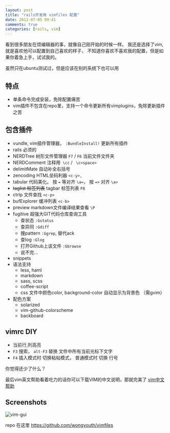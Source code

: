 ```yaml
---
layout: post
title: "rails开发用 vimfiles 配置"
date: 2012-07-05 09:41
comments: true
categories: [rails, vim]
---
```


看到很多朋友在烦编辑器的事，就像自己刚开始的时候一样。 我还是选择了vim, 就是喜欢他可以配置到自己喜欢的样子， 不知道你喜欢不喜欢我的配置，但是如果你着急上手，试试我的。

<!-- more -->

虽然只在ubuntu测试过，但是应该在别的系统下也可以用

## 特点

* 单条命令完成安装，免除配置痛苦
* vim插件不包含在repo里，支持一个命令更新所有vimplugins，免除更新插件之苦

## 包含插件

* vundle, vim插件管理器， `:BundleInstall!` 更新所有插件
* rails 必须的
* NERDTree 树形文件管理器 `F7` / `F6` 当前文件文件夹
* NERDComment 注释用` \cc`  / ` \c<space>`
* delimitMate 自动补全右括号
* zencoding HTML垒码利器 `<c-y>,`
* tabular 代码美化。 按 `=` 等对齐 `\a=`， 按 `=>` 对齐 `\a>`
* ~~taglist 标签列表~~ tagbar 标签列表 `F8`
* ctrlp 文件查找 `<c-p>`
* bufExplorer 缓冲列表 `<c-b>`
* preview markdown文件编译结果查看 `\P`
* fugitive 超强大GIT代码仓库查询工具
  * 查状态 `:Gstatus`
  * 查异同 `:Gdiff`
  * 搜pattern `:Ggrep`, 替代ack
  * 查log `:Glog`
  * 打开Github上该文件 `:Gbrowse`
  * 说不完...
* snippets
* 语法支持
  * less, haml
  * markdown
  * sass, scss
  * coffee-script
  * css 文件中颜色color, background-color 自动显示为背景色 （需gvim）
* 配色方案
  * solarized
  * vim-github-colorscheme
  * backboard

## vimrc DIY

* 当前行,列高亮
* `F3` 搜索， `alt-F3` 替换 文件中所有当前光标下文字
* `F4` 插入模式时 切换粘帖模式， 普通模式时 切换 行号

你觉得还少了什么？

最后vim英文帮助看着吃力的话你可以下载VIM的中文说明，那就完美了
[vim中文帮助][vimcdoc]

## Screenshots

![vim-gui][screenshot]

repo 在这里 <https://github.com/wongyouth/vimfiles>

[vimcdoc]: http://vimcdoc.sourceforge.net/
[screenshot]: http://pic.yupoo.com/sinaweibo1332356097/C5k2LdP9/medish.jpg
